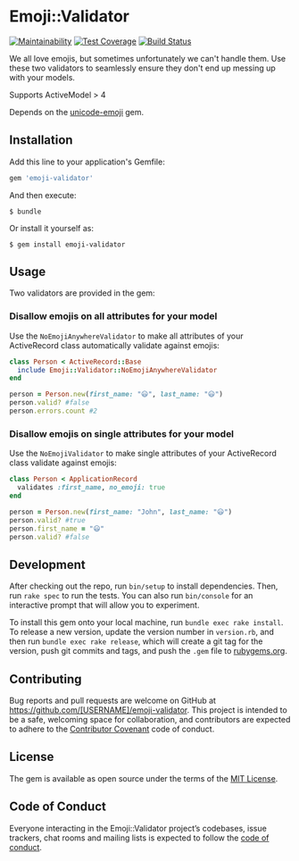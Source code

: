 # Emoji::Validator

[![Maintainability](https://api.codeclimate.com/v1/badges/f8a989a176a6d58701bb/maintainability)](https://codeclimate.com/github/brafales/emoji-validator/maintainability)
[![Test Coverage](https://api.codeclimate.com/v1/badges/f8a989a176a6d58701bb/test_coverage)](https://codeclimate.com/github/brafales/emoji-validator/test_coverage)
[![Build Status](https://travis-ci.org/brafales/emoji-validator.svg?branch=master)](https://travis-ci.org/brafales/emoji-validator)

We all love emojis, but sometimes unfortunately we can't handle them. Use these two validators to seamlessly ensure they don't end up messing up with your models.

Supports ActiveModel > 4

Depends on the [unicode-emoji](https://rubygems.org/gems/unicode-emoji) gem.

## Installation

Add this line to your application's Gemfile:

```ruby
gem 'emoji-validator'
```

And then execute:

    $ bundle

Or install it yourself as:

    $ gem install emoji-validator

## Usage

Two validators are provided in the gem:

### Disallow emojis on all attributes for your model
Use the `NoEmojiAnywhereValidator` to make all attributes of your ActiveRecord class automatically validate against emojis:
```ruby
class Person < ActiveRecord::Base
  include Emoji::Validator::NoEmojiAnywhereValidator
end

person = Person.new(first_name: "😃", last_name: "😃")
person.valid? #false
person.errors.count #2
```

### Disallow emojis on single attributes for your model
Use the `NoEmojiValidator` to make single attributes of your ActiveRecord class validate against emojis:
```ruby
class Person < ApplicationRecord
  validates :first_name, no_emoji: true
end

person = Person.new(first_name: "John", last_name: "😃")
person.valid? #true
person.first_name = "😃"
person.valid? #false
```

## Development

After checking out the repo, run `bin/setup` to install dependencies. Then, run `rake spec` to run the tests. You can also run `bin/console` for an interactive prompt that will allow you to experiment.

To install this gem onto your local machine, run `bundle exec rake install`. To release a new version, update the version number in `version.rb`, and then run `bundle exec rake release`, which will create a git tag for the version, push git commits and tags, and push the `.gem` file to [rubygems.org](https://rubygems.org).

## Contributing

Bug reports and pull requests are welcome on GitHub at https://github.com/[USERNAME]/emoji-validator. This project is intended to be a safe, welcoming space for collaboration, and contributors are expected to adhere to the [Contributor Covenant](http://contributor-covenant.org) code of conduct.

## License

The gem is available as open source under the terms of the [MIT License](http://opensource.org/licenses/MIT).

## Code of Conduct

Everyone interacting in the Emoji::Validator project’s codebases, issue trackers, chat rooms and mailing lists is expected to follow the [code of conduct](https://github.com/[USERNAME]/emoji-validator/blob/master/CODE_OF_CONDUCT.md).
